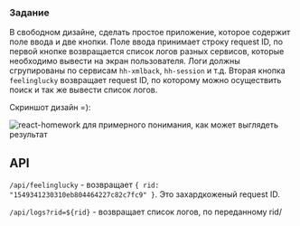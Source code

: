 ### Задание 

В свободном дизайне, сделать простое приложение, которое содержит поле ввода и две кнопки.
Поле ввода принимает строку request ID, по первой кнопке возвращается список логов разных сервисов, которые необходимо вывести на экран пользователя. 
Логи должны сгрупированы по сервисам `hh-xmlback`, `hh-session` и т.д. 
Вторая кнопка `feelinglucky` возвращает request ID, по которому можно осуществить поиск и так же вывести список логов.

Скриншот дизайн =):

![react-homework](https://user-images.githubusercontent.com/3080207/52326883-21ac9780-29fb-11e9-94dd-83d528ea9bf1.png) для примерного понимания, как может выглядеть результат

## API

`/api/feelinglucky` - возвращает `{ rid: "1549341230310eb804464227c82c7fc9" }`. 
Это захардкоженый request ID.

`/api/logs?rid=${rid}` - возвращает список логов, по переданному rid/

